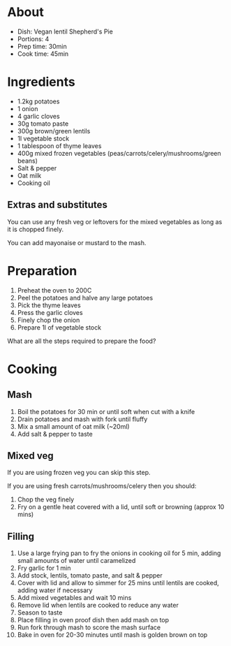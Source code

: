 # About

- Dish: Vegan lentil Shepherd's Pie
- Portions: 4
- Prep time: 30min
- Cook time: 45min

# Ingredients

- 1.2kg potatoes
- 1 onion
- 4 garlic cloves
- 30g tomato paste
- 300g brown/green lentils
- 1l vegetable stock
- 1 tablespoon of thyme leaves
- 400g mixed frozen vegetables (peas/carrots/celery/mushrooms/green beans)
- Salt & pepper
- Oat milk
- Cooking oil

## Extras and substitutes

You can use any fresh veg or leftovers for the mixed vegetables as long as it is chopped finely.

You can add mayonaise or mustard to the mash.

# Preparation

1. Preheat the oven to 200C
2. Peel the potatoes and halve any large potatoes
3. Pick the thyme leaves
4. Press the garlic cloves
5. Finely chop the onion
6. Prepare 1l of vegetable stock

What are all the steps required to prepare the food?

# Cooking

## Mash

1. Boil the potatoes for 30 min or until soft when cut with a knife
2. Drain potatoes and mash with fork until fluffy
3. Mix a small amount of oat milk (~20ml)
4. Add salt & pepper to taste

## Mixed veg

If you are using frozen veg you can skip this step.

If you are using fresh carrots/mushrooms/celery then you should:

1. Chop the veg finely
2. Fry on a gentle heat covered with a lid, until soft or browning (approx 10 mins)

## Filling

1. Use a large frying pan to fry the onions in cooking oil for 5 min, adding small amounts of water until caramelized
2. Fry garlic for 1 min
3. Add stock, lentils, tomato paste, and salt & pepper
4. Cover with lid and allow to simmer for 25 mins until lentils are cooked, adding water if necessary
5. Add mixed vegetables and wait 10 mins
6. Remove lid when lentils are cooked to reduce any water
7. Season to taste
8. Place filling in oven proof dish then add mash on top
9. Run fork through mash to score the mash surface
10. Bake in oven for 20-30 minutes until mash is golden brown on top
